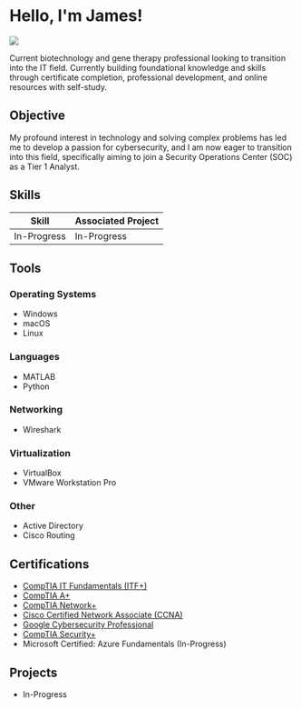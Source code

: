 # Hello, I'm James!
<a href="https://linkedin.com/in/jamesahuynh"><img src="https://img.shields.io/badge/-LinkedIn-0072b1?&style=for-the-badge&logo=linkedin&logoColor=white" /></a>

Current biotechnology and gene therapy professional looking to transition into the IT field. Currently building foundational knowledge and skills through certificate completion, professional development, and online resources with self-study.

## Objective

My profound interest in technology and solving complex problems has led me to develop a passion for cybersecurity, and I am now eager to transition into this field, specifically aiming to join a Security Operations Center (SOC) as a Tier 1 Analyst.

## Skills

| Skill                                         | Associated Project         |
|-----------------------------------------------|----------------------------|
| In-Progress          | In-Progress |

## Tools

### Operating Systems
- Windows
- macOS
- Linux

### Languages
- MATLAB
- Python

### Networking
- Wireshark

### Virtualization
- VirtualBox
- VMware Workstation Pro

### Other
- Active Directory
- Cisco Routing

## Certifications
- [CompTIA IT Fundamentals (ITF+)](https://www.credly.com/badges/c324ce9e-d466-438b-9adc-36f4c31d8862/public_url)
- [CompTIA A+](https://www.credly.com/badges/041262ba-a8e7-4ccb-8b74-fb43371cd981/public_url)
- [CompTIA Network+](https://www.credly.com/badges/ef0d40a3-e81f-4b29-8f18-b8e7e3287a15/public_url)
- [Cisco Certified Network Associate (CCNA)](https://www.credly.com/badges/3556f3ab-6cce-4a41-b3ea-3b133bf697f1/public_url)
- [Google Cybersecurity Professional](https://www.credly.com/badges/5cb05985-e81b-4956-ba9e-a5e625f54ec3/public_url)
- [CompTIA Security+](https://www.credly.com/badges/0b3817c1-7ef6-4255-9d5a-f91cda6a9937/public_url)
- Microsoft Certified: Azure Fundamentals (In-Progress)

## Projects
- In-Progress
